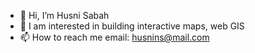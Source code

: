 - 👋 Hi, I’m Husni Sabah
- 👀 I am interested in building interactive maps, web GIS
- 📫 How to reach me email: husnins@mail.com

<!---
sano84/sano84 is a ✨ special ✨ repository because its `README.md` (this file) appears on your GitHub profile.
You can click the Preview link to take a look at your changes.
--->
